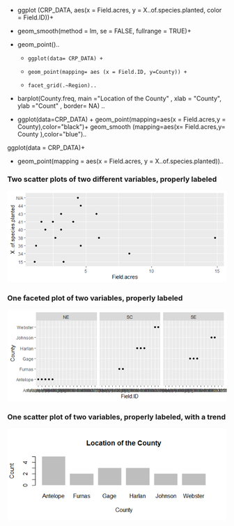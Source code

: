 

+ ggplot (CRP_DATA, aes(x = Field.acres, y = X..of.species.planted, color = Field.ID))+
+ geom_smooth(method = lm, se = FALSE, fullrange = TRUE)+
+ geom_point()..

  +     ggplot(data= CRP_DATA) +
  +     geom_point(mapping= aes (x = Field.ID, y=County)) +
  +     facet_grid(.~Region)..

+ barplot(County.freq, main ="Location of the County" , xlab = "County", ylab ="Count" , border= NA) ..

+ ggplot(data=CRP_DATA) + geom_point(mapping=aes(x = Field.acres,y = County),color="black")+ geom_smooth (mapping=aes(x= Field.acres,y= County ),color="blue")..

ggplot(data = CRP_DATA)+
  + geom_point(mapping = aes(x = Field.acres, y = X..of.species.planted))..

### Two scatter plots of two different variables, properly labeled
![1](Filed.acres_V_Speices.png)

###  One faceted plot of two variables, properly labeled
![2](Feact.png)

### One scatter plot of two variables, properly labeled, with a trend
![3](County.png)  

 
 
